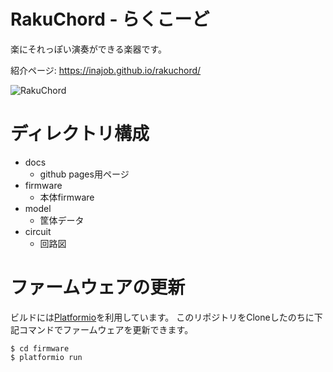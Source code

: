 # RakuChord - らくこーど

楽にそれっぽい演奏ができる楽器です。

紹介ページ: https://inajob.github.io/rakuchord/

![RakuChord](docs/imgs/rakuchord-p-next.png)

# ディレクトリ構成

- docs
  - github pages用ページ
- firmware
  - 本体firmware
- model
  - 筐体データ
- circuit
  - 回路図

# ファームウェアの更新

ビルドには[Platformio](https://platformio.org/)を利用しています。
このリポジトリをCloneしたのちに下記コマンドでファームウェアを更新できます。

```
$ cd firmware
$ platformio run
```

